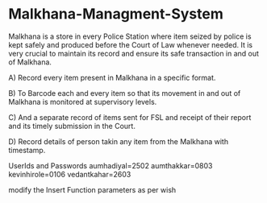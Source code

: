 # Malkhana-Managment-System

Malkhana is a store in every Police Station where item seized by police is kept safely and
produced before the Court of Law whenever needed. It is very crucial to maintain its
record and ensure its safe transaction in and out of Malkhana.


A) Record every item present in Malkhana in a specific format.

B) To Barcode each and every item so that its movement in and out of Malkhana is
monitored at supervisory levels.

C) And a separate record of items sent for FSL and receipt of their report and its timely
submission in the Court.

D) Record details of person takin any item from the Malkhana with timestamp.



UserIds and Passwords              aumhadiyal=2502    aumthakkar=0803   kevinhirole=0106   vedantkahar=2603

modify the Insert Function parameters as per wish 
                          
